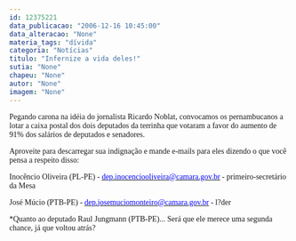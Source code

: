 ```yaml
---
id: 12375221
data_publicacao: "2006-12-16 10:45:00"
data_alteracao: "None"
materia_tags: "dívida"
categoria: "Notícias"
titulo: "Infernize a vida deles!"
sutia: "None"
chapeu: "None"
autor: "None"
imagem: "None"
---
```

<p><P><FONT face=Verdana>Pegando carona na idéia do jornalista Ricardo&nbsp;Noblat, convocamos os pernambucanos a lotar a caixa postal dos dois deputados&nbsp;da terrinha que votaram a favor do aumento de 91% dos salários de deputados e senadores. </FONT></P></p>
<p><P><FONT face=Verdana>Aproveite para descarregar sua indignação&nbsp;e mande e-mails para eles dizendo o que você pensa a respeito disso:</FONT></P></p>
<p><P><FONT face=Verdana>Inocêncio Oliveira (PL-PE) - </FONT><A href=\"mailto:dep.inocenciooliveira@camara.gov.br\"><U><FONT color=#0000ff><FONT face=Verdana>dep.inocenciooliveira@camara.gov.br</FONT></U></FONT></A><FONT face=Verdana> - primeiro-secretário da Mesa</FONT></P></p>
<p><P><FONT face=Verdana>José Múcio (PTB-PE) - </FONT><A href=\"mailto:dep.josemuciomonteiro@camara.gov.br\"><U><FONT color=#0000ff><FONT face=Verdana>dep.josemuciomonteiro@camara.gov.br</FONT></U></FONT></A><FONT face=Verdana> - l?der</FONT></P></p>
<p><P><FONT face=Verdana>*Quanto ao deputado Raul Jungmann (PTB-PE)... Será que ele&nbsp;merece uma segunda chance, já que voltou atrás?</FONT></P> </p>
